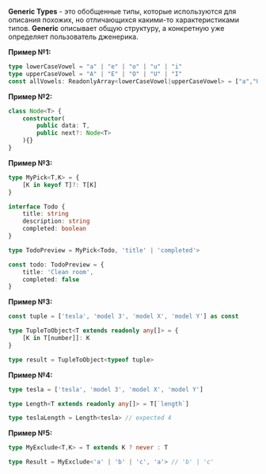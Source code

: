 
**Generic Types** - это обобщенные типы, которые используются для описания похожих, но отличающихся какими-то характеристиками типов. **Generic** описывает общую структуру, а конкретную уже определяет пользователь дженерика.

**Пример №1:**
```ts
type lowerCaseVowel = "a" | "e" | "o" | "u" | "i"
type upperCaseVowel = "A" | "E" | "O" | "U" | "I"
const allVowels: ReadonlyArray<lowerCaseVowel|upperCaseVowel> = ["a","U","i"]
```

**Пример №2:**
```ts
class Node<T> {
	constructor(
		public data: T,
		public next?: Node<T>
	){}
}
```

**Пример №3:**
```ts
type MyPick<T,K> = {
	[K in keyof T]?: T[K]
}

interface Todo {
	title: string
	description: string
	completed: boolean
}

type TodoPreview = MyPick<Todo, 'title' | 'completed'>

const todo: TodoPreview = {
	title: 'Clean room',
	completed: false
}
```

**Пример №3:**
```ts
const tuple = ['tesla', 'model 3', 'model X', 'model Y'] as const

type TupleToObject<T extends readonly any[]> = {
	[K in T[number]]: K
}

type result = TupleToObject<typeof tuple>
```

**Пример №4:**
```ts
type tesla = ['tesla', 'model 3', 'model X', 'model Y']

type Length<T extends readonly any[]> = T[`length`]

type teslaLength = Length<tesla> // expected 4
```

**Пример №5:**
```ts
type MyExclude<T,K> = T extends K ? never : T

type Result = MyExclude<'a' | 'b' | 'c', 'a'> // 'b' | 'c'
```